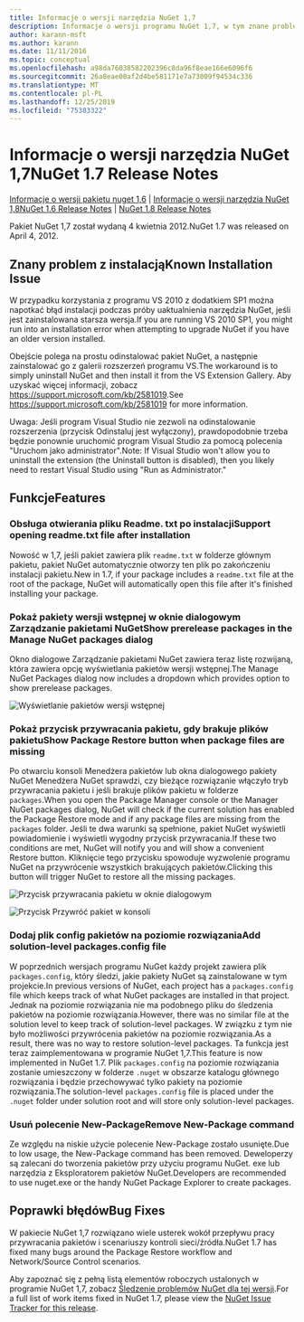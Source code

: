```yaml
---
title: Informacje o wersji narzędzia NuGet 1,7
description: Informacje o wersji programu NuGet 1,7, w tym znane problemy, poprawki błędów, dodane funkcje i DCR.
author: karann-msft
ms.author: karann
ms.date: 11/11/2016
ms.topic: conceptual
ms.openlocfilehash: a98da76038582202396c8da96f8eae166e6096f6
ms.sourcegitcommit: 26a8eae00af2d4be581171e7a73009f94534c336
ms.translationtype: MT
ms.contentlocale: pl-PL
ms.lasthandoff: 12/25/2019
ms.locfileid: "75383322"
---
```

# <a name="nuget-17-release-notes"></a><span data-ttu-id="87874-103">Informacje o wersji narzędzia NuGet 1,7</span><span class="sxs-lookup"><span data-stu-id="87874-103">NuGet 1.7 Release Notes</span></span>

<span data-ttu-id="87874-104">[Informacje o wersji pakietu nuget 1,6](../release-notes/nuget-1.6.md) | [Informacje o wersji narzędzia NuGet 1,8](../release-notes/nuget-1.8.md)</span><span class="sxs-lookup"><span data-stu-id="87874-104">[NuGet 1.6 Release Notes](../release-notes/nuget-1.6.md) | [NuGet 1.8 Release Notes](../release-notes/nuget-1.8.md)</span></span>

<span data-ttu-id="87874-105">Pakiet NuGet 1,7 został wydaną 4 kwietnia 2012.</span><span class="sxs-lookup"><span data-stu-id="87874-105">NuGet 1.7 was released on April 4, 2012.</span></span>

## <a name="known-installation-issue"></a><span data-ttu-id="87874-106">Znany problem z instalacją</span><span class="sxs-lookup"><span data-stu-id="87874-106">Known Installation Issue</span></span>
<span data-ttu-id="87874-107">W przypadku korzystania z programu VS 2010 z dodatkiem SP1 można napotkać błąd instalacji podczas próby uaktualnienia narzędzia NuGet, jeśli jest zainstalowana starsza wersja.</span><span class="sxs-lookup"><span data-stu-id="87874-107">If you are running VS 2010 SP1, you might run into an installation error when attempting to upgrade NuGet if you have an older version installed.</span></span>

<span data-ttu-id="87874-108">Obejście polega na prostu odinstalować pakiet NuGet, a następnie zainstalować go z galerii rozszerzeń programu VS.</span><span class="sxs-lookup"><span data-stu-id="87874-108">The workaround is to simply uninstall NuGet and then install it from the VS Extension Gallery.</span></span>  <span data-ttu-id="87874-109">Aby uzyskać więcej informacji, zobacz <https://support.microsoft.com/kb/2581019>.</span><span class="sxs-lookup"><span data-stu-id="87874-109">See <https://support.microsoft.com/kb/2581019> for more information.</span></span>

<span data-ttu-id="87874-110">Uwaga: Jeśli program Visual Studio nie zezwoli na odinstalowanie rozszerzenia (przycisk Odinstaluj jest wyłączony), prawdopodobnie trzeba będzie ponownie uruchomić program Visual Studio za pomocą polecenia "Uruchom jako administrator".</span><span class="sxs-lookup"><span data-stu-id="87874-110">Note: If Visual Studio won't allow you to uninstall the extension (the Uninstall button is disabled), then you likely need to restart Visual Studio using "Run as Administrator."</span></span>

## <a name="features"></a><span data-ttu-id="87874-111">Funkcje</span><span class="sxs-lookup"><span data-stu-id="87874-111">Features</span></span>

### <a name="support-opening-readmetxt-file-after-installation"></a><span data-ttu-id="87874-112">Obsługa otwierania pliku Readme. txt po instalacji</span><span class="sxs-lookup"><span data-stu-id="87874-112">Support opening readme.txt file after installation</span></span>
<span data-ttu-id="87874-113">Nowość w 1,7, jeśli pakiet zawiera plik `readme.txt` w folderze głównym pakietu, pakiet NuGet automatycznie otworzy ten plik po zakończeniu instalacji pakietu.</span><span class="sxs-lookup"><span data-stu-id="87874-113">New in 1.7, if your package includes a `readme.txt` file at the root of the package, NuGet will automatically open this file after it's finished installing your package.</span></span>

### <a name="show-prerelease-packages-in-the-manage-nuget-packages-dialog"></a><span data-ttu-id="87874-114">Pokaż pakiety wersji wstępnej w oknie dialogowym Zarządzanie pakietami NuGet</span><span class="sxs-lookup"><span data-stu-id="87874-114">Show prerelease packages in the Manage NuGet packages dialog</span></span>
<span data-ttu-id="87874-115">Okno dialogowe Zarządzanie pakietami NuGet zawiera teraz listę rozwijaną, która zawiera opcję wyświetlania pakietów wersji wstępnej.</span><span class="sxs-lookup"><span data-stu-id="87874-115">The Manage NuGet Packages dialog now includes a dropdown which provides option to show prerelease packages.</span></span>

![Wyświetlanie pakietów wersji wstępnej](./media/prerelease-dropdown.png)

### <a name="show-package-restore-button-when-package-files-are-missing"></a><span data-ttu-id="87874-117">Pokaż przycisk przywracania pakietu, gdy brakuje plików pakietu</span><span class="sxs-lookup"><span data-stu-id="87874-117">Show Package Restore button when package files are missing</span></span>
<span data-ttu-id="87874-118">Po otwarciu konsoli Menedżera pakietów lub okna dialogowego pakiety NuGet Menedżera NuGet sprawdzi, czy bieżące rozwiązanie włączyło tryb przywracania pakietu i jeśli brakuje plików pakietu w folderze `packages`.</span><span class="sxs-lookup"><span data-stu-id="87874-118">When you open the Package Manager console or the Manager NuGet packages dialog, NuGet will check if the current solution has enabled the Package Restore mode and if any package files are missing from the `packages` folder.</span></span> <span data-ttu-id="87874-119">Jeśli te dwa warunki są spełnione, pakiet NuGet wyświetli powiadomienie i wyświetli wygodny przycisk przywracania.</span><span class="sxs-lookup"><span data-stu-id="87874-119">If these two conditions are met, NuGet will notify you and will show a convenient Restore button.</span></span> <span data-ttu-id="87874-120">Kliknięcie tego przycisku spowoduje wyzwolenie programu NuGet na przywrócenie wszystkich brakujących pakietów.</span><span class="sxs-lookup"><span data-stu-id="87874-120">Clicking this button will trigger NuGet to restore all the missing packages.</span></span>

![Przycisk przywracania pakietu w oknie dialogowym](./media/packagerestore-dialog.png)

![Przycisk Przywróć pakiet w konsoli](./media/packagerestore-console.png)

### <a name="add-solution-level-packagesconfig-file"></a><span data-ttu-id="87874-123">Dodaj plik config pakietów na poziomie rozwiązania</span><span class="sxs-lookup"><span data-stu-id="87874-123">Add solution-level packages.config file</span></span>
<span data-ttu-id="87874-124">W poprzednich wersjach programu NuGet każdy projekt zawiera plik `packages.config`, który śledzi, jakie pakiety NuGet są zainstalowane w tym projekcie.</span><span class="sxs-lookup"><span data-stu-id="87874-124">In previous versions of NuGet, each project has a `packages.config` file which keeps track of what NuGet packages are installed in that project.</span></span> <span data-ttu-id="87874-125">Jednak na poziomie rozwiązania nie ma podobnego pliku do śledzenia pakietów na poziomie rozwiązania.</span><span class="sxs-lookup"><span data-stu-id="87874-125">However, there was no similar file at the solution level to keep track of solution-level packages.</span></span> <span data-ttu-id="87874-126">W związku z tym nie było możliwości przywrócenia pakietów na poziomie rozwiązania.</span><span class="sxs-lookup"><span data-stu-id="87874-126">As a result, there was no way to restore solution-level packages.</span></span>
<span data-ttu-id="87874-127">Ta funkcja jest teraz zaimplementowana w programie NuGet 1,7.</span><span class="sxs-lookup"><span data-stu-id="87874-127">This feature is now implemented in NuGet 1.7.</span></span> <span data-ttu-id="87874-128">Plik `packages.config` na poziomie rozwiązania zostanie umieszczony w folderze `.nuget` w obszarze katalogu głównego rozwiązania i będzie przechowywać tylko pakiety na poziomie rozwiązania.</span><span class="sxs-lookup"><span data-stu-id="87874-128">The solution-level `packages.config` file is placed under the `.nuget` folder under solution root and will store only solution-level packages.</span></span>

### <a name="remove-new-package-command"></a><span data-ttu-id="87874-129">Usuń polecenie New-Package</span><span class="sxs-lookup"><span data-stu-id="87874-129">Remove New-Package command</span></span>
<span data-ttu-id="87874-130">Ze względu na niskie użycie polecenie New-Package zostało usunięte.</span><span class="sxs-lookup"><span data-stu-id="87874-130">Due to low usage, the New-Package command has been removed.</span></span> <span data-ttu-id="87874-131">Deweloperzy są zalecani do tworzenia pakietów przy użyciu programu NuGet. exe lub narzędzia z Eksploratorem pakietów NuGet.</span><span class="sxs-lookup"><span data-stu-id="87874-131">Developers are recommended to use nuget.exe or the handy NuGet Package Explorer to create packages.</span></span>

## <a name="bug-fixes"></a><span data-ttu-id="87874-132">Poprawki błędów</span><span class="sxs-lookup"><span data-stu-id="87874-132">Bug Fixes</span></span>
<span data-ttu-id="87874-133">W pakiecie NuGet 1,7 rozwiązano wiele usterek wokół przepływu pracy przywracania pakietów i scenariuszy kontroli sieci/źródła.</span><span class="sxs-lookup"><span data-stu-id="87874-133">NuGet 1.7 has fixed many bugs around the Package Restore workflow and Network/Source Control scenarios.</span></span>

<span data-ttu-id="87874-134">Aby zapoznać się z pełną listą elementów roboczych ustalonych w programie NuGet 1,7, zobacz [Śledzenie problemów NuGet dla tej wersji](http://nuget.codeplex.com/workitem/list/advanced?keyword=&status=Closed&type=All&priority=All&release=NuGet%201.7&assignedTo=All&component=All&sortField=Votes&sortDirection=Descending&page=0).</span><span class="sxs-lookup"><span data-stu-id="87874-134">For a full list of work items fixed in NuGet 1.7, please view the [NuGet Issue Tracker for this release](http://nuget.codeplex.com/workitem/list/advanced?keyword=&status=Closed&type=All&priority=All&release=NuGet%201.7&assignedTo=All&component=All&sortField=Votes&sortDirection=Descending&page=0).</span></span>
